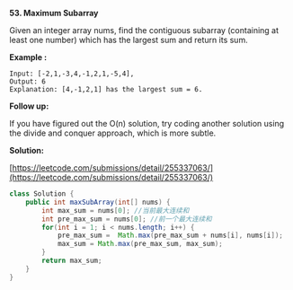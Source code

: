 **53. Maximum Subarray**

Given an integer array nums, find the contiguous subarray (containing at least one number) which has the largest sum and return its sum.
 

**Example :**
```
Input: [-2,1,-3,4,-1,2,1,-5,4],
Output: 6
Explanation: [4,-1,2,1] has the largest sum = 6.
```

**Follow up:**

If you have figured out the O(n) solution, try coding another solution using the divide and conquer approach, which is more subtle.

**Solution:**

[https://leetcode.com/submissions/detail/255337063/](https://leetcode.com/submissions/detail/255337063/)
```java
class Solution {
    public int maxSubArray(int[] nums) {
        int max_sum = nums[0]; //当前最大连续和
        int pre_max_sum = nums[0]; //前一个最大连续和
        for(int i = 1; i < nums.length; i++) {
            pre_max_sum =  Math.max(pre_max_sum + nums[i], nums[i]);
            max_sum = Math.max(pre_max_sum, max_sum);
        }
        return max_sum;
    }
}
```